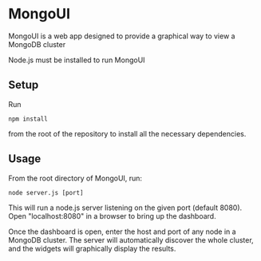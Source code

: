 MongoUI
=======

MongoUI is a web app designed to provide a graphical way to view a MongoDB
cluster

Node.js must be installed to run MongoUI

Setup
-----
Run

    npm install

from the root of the repository to install all the necessary dependencies.

Usage
-----

From the root directory of MongoUI, run:

    node server.js [port]

This will run a node.js server listening on the given port (default 8080).  Open
"localhost:8080" in a browser to bring up the dashboard.

Once the dashboard is open, enter the host and port of any node in a MongoDB
cluster.  The server will automatically discover the whole cluster, and the
widgets will graphically display the results.
